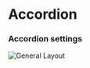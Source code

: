 Accordion
====

### Accordion settings
![General Layout](/zen-grid-framework-4/images/menu/accordion.jpg)
  